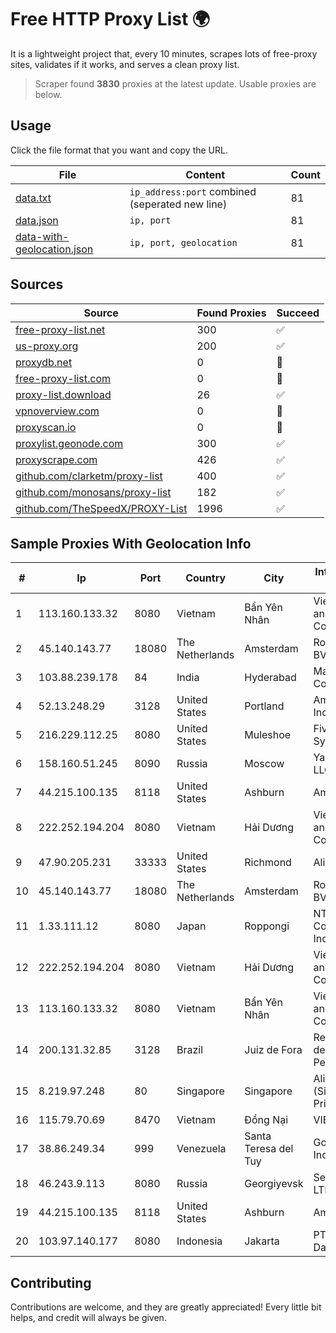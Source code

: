 
# Free HTTP Proxy List 🌍

It is a lightweight project that, every 10 minutes, scrapes lots of free-proxy sites, validates if it works, and serves a clean proxy list.


> Scraper found **3830** proxies at the latest update. Usable proxies are below.

## Usage

Click the file format that you want and copy the URL.


|File|Content|Count|
|----|-------|-----|
|[data.txt](https://raw.githubusercontent.com/themiralay/Proxy-List-World/master/data.txt)|`ip_address:port` combined (seperated new line)|81|
|[data.json](https://raw.githubusercontent.com/themiralay/Proxy-List-World/master/data.json)|`ip, port`|81|
|[data-with-geolocation.json](https://raw.githubusercontent.com/themiralay/Proxy-List-World/master/data-with-geolocation.json)|`ip, port, geolocation`|81|

## Sources

|Source|Found Proxies|Succeed|
|------|-------------|-------|
|[free-proxy-list.net](https://free-proxy-list.net)|300|✅|
|[us-proxy.org](https://www.us-proxy.org)|200|✅|
|[proxydb.net](http://proxydb.net)|0|🚫|
|[free-proxy-list.com](https://free-proxy-list.com/?page=&port=&type%5B%5D=http&type%5B%5D=https&up_time=0&search=Search)|0|🚫|
|[proxy-list.download](https://www.proxy-list.download/HTTP)|26|✅|
|[vpnoverview.com](https://vpnoverview.com/privacy/anonymous-browsing/free-proxy-servers)|0|🚫|
|[proxyscan.io](https://www.proxyscan.io)|0|🚫|
|[proxylist.geonode.com](https://proxylist.geonode.com/api/proxy-list?limit=300&page=1&sort_by=lastChecked&sort_type=desc&protocols=http,https)|300|✅|
|[proxyscrape.com](https://api.proxyscrape.com/v2/?request=displayproxies&protocol=http&timeout=10000&country=all&ssl=all&anonymity=all)|426|✅|
|[github.com/clarketm/proxy-list](https://raw.githubusercontent.com/clarketm/proxy-list/master/proxy-list-raw.txt)|400|✅|
|[github.com/monosans/proxy-list](https://raw.githubusercontent.com/monosans/proxy-list/main/proxies/http.txt)|182|✅|
|[github.com/TheSpeedX/PROXY-List](https://raw.githubusercontent.com/TheSpeedX/PROXY-List/master/http.txt)|1996|✅|


## Sample Proxies With Geolocation Info

|#|Ip|Port|Country|City|Internet Service Provider|
|-|--|----|-------|----|-------------------------|
|1|113.160.133.32|8080|Vietnam|Bẩn Yên Nhân|VietNam Post and Telecom Corporation|
|2|45.140.143.77|18080|The Netherlands|Amsterdam|RoyaleHosting BV|
|3|103.88.239.178|84|India|Hyderabad|Mana Communications|
|4|52.13.248.29|3128|United States|Portland|Amazon.com, Inc.|
|5|216.229.112.25|8080|United States|Muleshoe|Five Area Systems, LLC|
|6|158.160.51.245|8090|Russia|Moscow|Yandex.Cloud LLC|
|7|44.215.100.135|8118|United States|Ashburn|Amazon.com|
|8|222.252.194.204|8080|Vietnam|Hải Dương|VietNam Post and Telecom Corporation|
|9|47.90.205.231|33333|United States|Richmond|Alibaba.com LLC|
|10|45.140.143.77|18080|The Netherlands|Amsterdam|RoyaleHosting BV|
|11|1.33.111.12|8080|Japan|Roppongi|NTT PC Communications, Inc.|
|12|222.252.194.204|8080|Vietnam|Hải Dương|VietNam Post and Telecom Corporation|
|13|113.160.133.32|8080|Vietnam|Bẩn Yên Nhân|VietNam Post and Telecom Corporation|
|14|200.131.32.85|3128|Brazil|Juiz de Fora|Rede Nacional de Ensino e Pesquisa|
|15|8.219.97.248|80|Singapore|Singapore|Alibaba Cloud (Singapore) Private Limited|
|16|115.79.70.69|8470|Vietnam|Đồng Nại|VIETELftth|
|17|38.86.249.34|999|Venezuela|Santa Teresa del Tuy|Gold Data USA Inc|
|18|46.243.9.113|8080|Russia|Georgiyevsk|SerDi TeleCom, LTD|
|19|44.215.100.135|8118|United States|Ashburn|Amazon.com|
|20|103.97.140.177|8080|Indonesia|Jakarta|PT Jembatan Data Pangrango|



## Contributing

Contributions are welcome, and they are greatly appreciated! Every
little bit helps, and credit will always be given.


